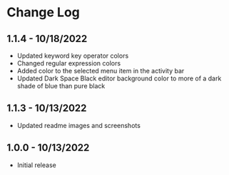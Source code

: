 # Change Log

## 1.1.4 - 10/18/2022

- Updated keyword key operator colors
- Changed regular expression colors
- Added color to the selected menu item in the activity bar
- Updated Dark Space Black editor background color to more of a dark shade of blue than pure black

## 1.1.3 - 10/13/2022

- Updated readme images and screenshots

## 1.0.0 - 10/13/2022

- Initial release
